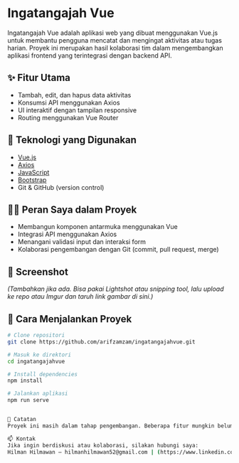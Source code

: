 # Ingatangajah Vue

Ingatangajah Vue adalah aplikasi web yang dibuat menggunakan Vue.js untuk membantu pengguna mencatat dan mengingat aktivitas atau tugas harian. Proyek ini merupakan hasil kolaborasi tim dalam mengembangkan aplikasi frontend yang terintegrasi dengan backend API.

## ✨ Fitur Utama
- Tambah, edit, dan hapus data aktivitas
- Konsumsi API menggunakan Axios
- UI interaktif dengan tampilan responsive
- Routing menggunakan Vue Router

## 🚀 Teknologi yang Digunakan
- [Vue.js](https://vuejs.org/)
- [Axios](https://axios-http.com/)
- [JavaScript](https://developer.mozilla.org/en-US/docs/Web/JavaScript)
- [Bootstrap](https://getbootstrap.com/) 
- Git & GitHub (version control)

## 🧑‍💻 Peran Saya dalam Proyek
- Membangun komponen antarmuka menggunakan Vue
- Integrasi API menggunakan Axios
- Menangani validasi input dan interaksi form
- Kolaborasi pengembangan dengan Git (commit, pull request, merge)

## 📸 Screenshot
*(Tambahkan jika ada. Bisa pakai Lightshot atau snipping tool, lalu upload ke repo atau Imgur dan taruh link gambar di sini.)*

## 🔧 Cara Menjalankan Proyek
```bash
# Clone repositori
git clone https://github.com/arifzamzam/ingatangajahvue.git

# Masuk ke direktori
cd ingatangajahvue

# Install dependencies
npm install

# Jalankan aplikasi
npm run serve


📌 Catatan
Proyek ini masih dalam tahap pengembangan. Beberapa fitur mungkin belum sepenuhnya selesai.

📫 Kontak
Jika ingin berdiskusi atau kolaborasi, silakan hubungi saya:
Hilman Hilmawan – hilmanhilmawan52@gmail.com | (https://www.linkedin.com/in/hilmawan29/) 
